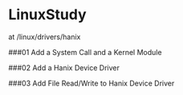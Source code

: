 # LinuxStudy

at /linux/drivers/hanix

###01 Add a System Call and a Kernel Module


###02 Add a Hanix Device Driver


###03 Add File Read/Write to Hanix Device Driver
